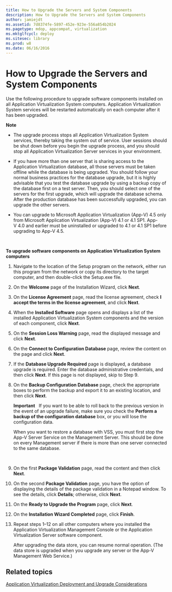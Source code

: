 ```yaml
---
title: How to Upgrade the Servers and System Components
description: How to Upgrade the Servers and System Components
author: jamiejdt
ms.assetid: 7d8374fe-5897-452e-923e-556a854b2024
ms.pagetype: mdop, appcompat, virtualization
ms.mktglfcycl: deploy
ms.sitesec: library
ms.prod: w8
ms.date: 06/16/2016
---
```



# How to Upgrade the Servers and System Components


Use the following procedure to upgrade software components installed on all Application Virtualization System computers. Application Virtualization System services will be restarted automatically on each computer after it has been upgraded.

**Note**  
-   The upgrade process stops all Application Virtualization System services, thereby taking the system out of service. User sessions should be shut down before you begin the upgrade process, and you should stop all Application Virtualization Server services in your environment.

-   If you have more than one server that is sharing access to the Application Virtualization database, all those servers must be taken offline while the database is being upgraded. You should follow your normal business practices for the database upgrade, but it is highly advisable that you test the database upgrade by using a backup copy of the database first on a test server. Then, you should select one of the servers for the first upgrade, which will upgrade the database schema. After the production database has been successfully upgraded, you can upgrade the other servers.

-   You can upgrade to Microsoft Application Virtualization (App-V) 4.5 only from Microsoft Application Virtualization (App-V) 4.1 or 4.1 SP1. App-V 4.0 and earlier must be uninstalled or upgraded to 4.1 or 4.1 SP1 before upgrading to App-V 4.5.

 

**To upgrade software components on Application Virtualization System computers**

1.  Navigate to the location of the Setup program on the network, either run this program from the network or copy its directory to the target computer, and then double-click the Setup.exe file.

2.  On the **Welcome** page of the Installation Wizard, click **Next**.

3.  On the **License Agreement** page, read the license agreement, check **I accept the terms in the license agreement**, and click **Next**.

4.  When the **Installed Software** page opens and displays a list of the installed Application Virtualization System components and the version of each component, click **Next**.

5.  On the **Session Loss Warning** page, read the displayed message and click **Next**.

6.  On the **Connect to Configuration Database** page, review the content on the page and click **Next**.

7.  If the **Database Upgrade Required** page is displayed, a database upgrade is required. Enter the database administrative credentials, and then click **Next**. If this page is not displayed, skip to Step 9.

8.  On the **Backup Configuration Database** page, check the appropriate boxes to perform the backup and export it to an existing location, and then click **Next**.

    **Important**  
    If you want to be able to roll back to the previous version in the event of an upgrade failure, make sure you check the **Perform a backup of the configuration database** box, or you will lose the configuration data.

    When you want to restore a database with VSS, you must first stop the App-V Server Service on the Management Server. This should be done on every Management server if there is more than one server connected to the same database.

     

9.  On the first **Package Validation** page, read the content and then click **Next**.

10. On the second **Package Validation** page, you have the option of displaying the details of the package validation in a Notepad window. To see the details, click **Details**; otherwise, click **Next**.

11. On the **Ready to Upgrade the Program** page, click **Next**.

12. On the **Installation Wizard Completed** page, click **Finish**.

13. Repeat steps 1–12 on all other computers where you installed the Application Virtualization Management Console or the Application Virtualization Server software component.

    After upgrading the data store, you can resume normal operation. (The data store is upgraded when you upgrade any server or the App-V Management Web Service.)

## Related topics


[Application Virtualization Deployment and Upgrade Considerations](application-virtualization-deployment-and-upgrade-considerations.md)

 

 





